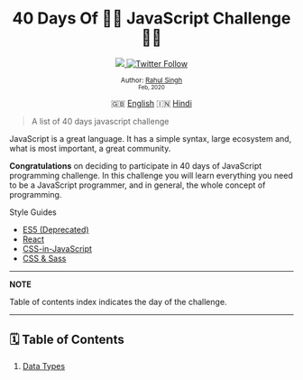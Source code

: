 <div align="center">
  <h1> 40 Days Of 🧑‍🚀 JavaScript Challenge 🧑‍💻</h1>
  <a class="header-badge" target="_blank" href="https://www.linkedin.com/in/rahuladream/">
  <img src="https://img.shields.io/badge/style--5eba00.svg?label=LinkedIn&logo=linkedin&style=social">
  </a>
  <a class="header-badge" target="_blank" href="https://twitter.com/rahuladream">
  <img alt="Twitter Follow" src="https://img.shields.io/twitter/follow/rahuladream?style=social">
  </a>

<sub>Author:
<a href="https://www.linkedin.com/in/rahuladream/" target="_blank">Rahul Singh</a><br>
<small> Feb, 2020</small>
</sub>

  <div>

🇬🇧 [English](./README.md)
🇮🇳 [Hindi](./Hindi/Readme.md)

  </div>

</div>
</div>

> A list of 40 days javascript challenge

JavaScript is a great language. It has a simple syntax, large ecosystem and, what is most important, a great community.

**Congratulations** on deciding to participate in 40 days of JavaScript programming challenge. In this challenge you will learn everything you need to be a JavaScript programmer, and in general, the whole concept of programming.

Style Guides

  - [ES5 (Deprecated)](https://github.com/airbnb/javascript/tree/es5-deprecated/es5)
  - [React](react/)
  - [CSS-in-JavaScript](css-in-javascript/)
  - [CSS & Sass](https://github.com/airbnb/css)

---
**NOTE**

Table of contents index indicates the day of the challenge.

---

## 🗓️ Table of Contents

1. [Data Types](./Types/Readme.md)
